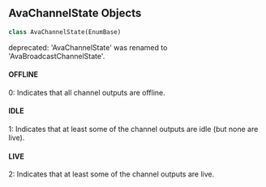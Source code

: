 ## AvaChannelState Objects

```python
class AvaChannelState(EnumBase)
```

deprecated: 'AvaChannelState' was renamed to 'AvaBroadcastChannelState'.

<a id="unreal.AvaChannelState.OFFLINE"></a>

#### OFFLINE

0: Indicates that all channel outputs are offline.

<a id="unreal.AvaChannelState.IDLE"></a>

#### IDLE

1: Indicates that at least some of the channel outputs are idle (but none are live).

<a id="unreal.AvaChannelState.LIVE"></a>

#### LIVE

2: Indicates that at least some of the channel outputs are live.

<a id="unreal.AvaPlaybackUnloadOptions"></a>